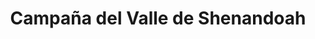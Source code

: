 ﻿---
title: "Campaña del Valle de Shenandoah"
permalink: periodes_836.html
layout: periode
dataInici: 1862-03
dataFi: 1862-06
sidebar: periodes
pares:
  - id: 321
    title: "Guerra de Secesión Americana"
    dataInici: "(1861-04-12)"
    dataFi: "(1865-04-09)"

fills:
  - id: 837
    title: "Batalla de Kernstown"
    dataInici: "(1862-03-23)"

jocsPrincipals:
jocsEscenaris:
jocsEpoca:
jocsEpocaEscenaris:
---
